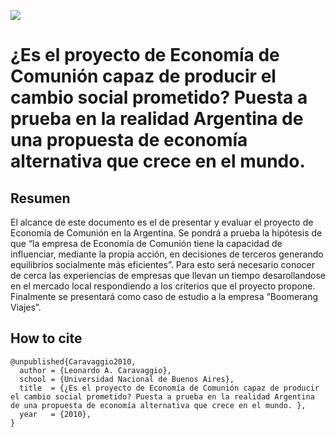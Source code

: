 <a href="url"><img src="http://www.economicas.uba.ar/econ2019/wp-content/themes/econ2016/img/ui/logo.png"></a>

# ¿Es el proyecto de Economía de Comunión capaz de producir el cambio social prometido? Puesta a prueba en la realidad Argentina de una propuesta de economía alternativa que crece en el mundo.

## Resumen
El alcance de este documento es el de presentar y evaluar el proyecto de Economía de Comunión en la Argentina. Se pondrá a prueba la hipótesis de que “la empresa de Economía de Comunión tiene la capacidad de influenciar, mediante la propia acción, en decisiones de terceros generando equilibrios socialmente más eficientes”. Para esto será necesario conocer de cerca las experiencias de empresas que llevan un tiempo desarollandose en el mercado local respondiendo a los criterios que el proyecto propone. Finalmente se presentará como caso de estudio a la empresa “Boomerang Viajes”.

## How to cite
```
@unpublished{Caravaggio2010,
  author = {Leonardo A. Caravaggio},
  school = {Universidad Nacional de Buenos Aires},
  title  = {¿Es el proyecto de Economía de Comunión capaz de producir el cambio social prometido? Puesta a prueba en la realidad Argentina de una propuesta de economía alternativa que crece en el mundo. },
  year   = {2010},
}
